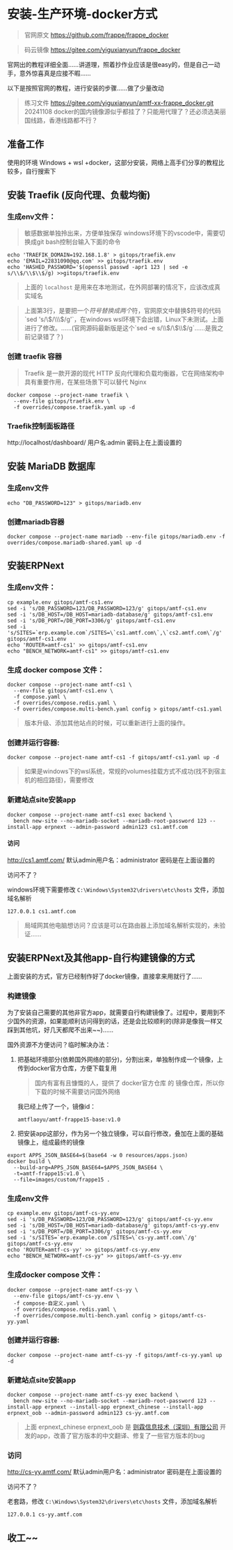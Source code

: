 # 安装-生产环境-docker方式
> 官网原文 https://github.com/frappe/frappe_docker 

> 码云镜像 https://gitee.com/yiguxianyun/frappe_docker

官网出的教程详细全面……讲道理，照着抄作业应该是很easy的，但是自己一动手，意外惊喜真是应接不暇……

以下是按照官网的教程，进行安装的步骤……做了少量改动
> 练习文件 https://gitee.com/yiguxianyun/amtf-xx-frappe_docker.git
> 20241108 docker的国内镜像源似乎都挂了？只能用代理了？还必须选美丽国线路，香港线路都不行？

## 准备工作
使用的环境 Windows + wsl +docker，这部分安装，网络上高手们分享的教程比较多，自行搜索下

## 安装 Traefik (反向代理、负载均衡)

### 生成env文件：
>敏感数据单独拎出来，方便单独保存
>windows环境下的vscode中，需要切换成git bash控制台输入下面的命令

```shell
echo 'TRAEFIK_DOMAIN=192.168.1.8' > gitops/traefik.env
echo 'EMAIL=22831090@qq.com' >> gitops/traefik.env
echo 'HASHED_PASSWORD='$(openssl passwd -apr1 123 | sed -e s/\\$/\\$\\$/g) >>gitops/traefik.env  

```
>上面的 `localhost` 是用来在本地测试，在外网部署的情况下，应该改成真实域名

> 上面第3行，是要把一个$符号替换成两个$符，官网原文中替换$符号的代码 `sed 's/\$/\\\$/g'`，在windows wsl环境下会出错，Linux下未测试。上面进行了修改。……(官网源码最新版是这个`sed -e s/\\$/\\$\\$/g`……是我之前记录错了？)

### 创建 traefik 容器
> Traefik 是一款开源的现代 HTTP 反向代理和负载均衡器，它在网络架构中具有重要作用，在某些场景下可以替代 Nginx
```shell
docker compose --project-name traefik \
  --env-file gitops/traefik.env \
  -f overrides/compose.traefik.yaml up -d
```

### Traefik控制面板路径
http://localhost/dashboard/  用户名:admin 密码上在上面设置的


## 安装 MariaDB 数据库
### 生成env文件
```shell
echo "DB_PASSWORD=123" > gitops/mariadb.env
```
### 创建mariadb容器
```shell
docker compose --project-name mariadb --env-file gitops/mariadb.env -f overrides/compose.mariadb-shared.yaml up -d
```

## 安装ERPNext
### 生成env文件：

```shell
cp example.env gitops/amtf-cs1.env
sed -i 's/DB_PASSWORD=123/DB_PASSWORD=123/g' gitops/amtf-cs1.env
sed -i 's/DB_HOST=/DB_HOST=mariadb-database/g' gitops/amtf-cs1.env
sed -i 's/DB_PORT=/DB_PORT=3306/g' gitops/amtf-cs1.env
sed -i 's/SITES=`erp.example.com`/SITES=\`cs1.amtf.com\`,\`cs2.amtf.com\`/g' gitops/amtf-cs1.env
echo 'ROUTER=amtf-cs1' >> gitops/amtf-cs1.env
echo "BENCH_NETWORK=amtf-cs1" >> gitops/amtf-cs1.env
```

### 生成 docker compose 文件：
```shell
docker compose --project-name amtf-cs1 \
  --env-file gitops/amtf-cs1.env \
  -f compose.yaml \
  -f overrides/compose.redis.yaml \
  -f overrides/compose.multi-bench.yaml config > gitops/amtf-cs1.yaml
```
>版本升级、添加其他站点的时候，可以重新进行上面的操作。

### 创建并运行容器:
```shell
docker compose --project-name amtf-cs1 -f gitops/amtf-cs1.yaml up -d
```
> 如果是windows下的wsl系统，常规的volumes挂载方式不成功(找不到宿主机的相应路径)，需要修改

### 新建站点site安装app
```shell
docker compose --project-name amtf-cs1 exec backend \
  bench new-site --no-mariadb-socket --mariadb-root-password 123 --install-app erpnext --admin-password admin123 cs1.amtf.com
```
#### 访问
http://cs1.amtf.com/  默认admin用户名：administrator 密码是在上面设置的

访问不了？

windows环境下需要修改 `C:\Windows\System32\drivers\etc\hosts` 文件，添加域名解析
```shell
127.0.0.1 cs1.amtf.com
```
>局域网其他电脑想访问？应该是可以在路由器上添加域名解析实现的，未验证……

## 安装ERPNext及其他app-自行构建镜像的方式
上面安装的方式，官方已经制作好了docker镜像，直接拿来用就行了……
### 构建镜像
为了安装自己需要的其他非官方app，就需要自行构建镜像了。过程中，要用到不少国外的资源，如果能顺利访问得到的话，还是会比较顺利的(除非是像我一样又踩到其他坑，好几天都爬不出来~~)……

国外资源不方便访问？临时解决办法：

1. 把基础环境部分(依赖国外网络的部分)，分割出来，单独制作成一个镜像，上传到docker官方仓库，方便下载复用
   >国内有富有且慷慨的人，提供了 docker官方仓库 的 镜像仓库，所以你下载的时候不需要访问国外网络

   我已经上传了一个，镜像id：
    ```shell
    amtflaoyu/amtf-frappe15-base:v1.0
    ```

2. 把安装app这部分，作为另一个独立镜像，可以自行修改，叠加在上面的基础镜像上，组成最终的镜像

  ```shell
  export APPS_JSON_BASE64=$(base64 -w 0 resources/apps.json)
  docker build \
    --build-arg=APPS_JSON_BASE64=$APPS_JSON_BASE64 \
    -t=amtf-frappe15:v1.0 \
    --file=images/custom/frappe15 .
  ```  

### 生成env文件
```shell
cp example.env gitops/amtf-cs-yy.env
sed -i 's/DB_PASSWORD=123/DB_PASSWORD=123/g' gitops/amtf-cs-yy.env
sed -i 's/DB_HOST=/DB_HOST=mariadb-database/g' gitops/amtf-cs-yy.env
sed -i 's/DB_PORT=/DB_PORT=3306/g' gitops/amtf-cs-yy.env
sed -i 's/SITES=`erp.example.com`/SITES=\`cs-yy.amtf.com\`/g' gitops/amtf-cs-yy.env
echo 'ROUTER=amtf-cs-yy' >> gitops/amtf-cs-yy.env
echo "BENCH_NETWORK=amtf-cs-yy" >> gitops/amtf-cs-yy.env
```
### 生成docker compose 文件：
```shell
docker compose --project-name amtf-cs-yy \
  --env-file gitops/amtf-cs-yy.env \
  -f compose-自定义.yaml \
  -f overrides/compose.redis.yaml \
  -f overrides/compose.multi-bench.yaml config > gitops/amtf-cs-yy.yaml
```

### 创建并运行容器:
```shell
docker compose --project-name amtf-cs-yy -f gitops/amtf-cs-yy.yaml up -d
```

### 新建站点site安装app
```shell
docker compose --project-name amtf-cs-yy exec backend \
  bench new-site --no-mariadb-socket --mariadb-root-password 123 --install-app erpnext --install-app erpnext_chinese --install-app erpnext_oob --admin-password admin123 cs-yy.amtf.com
```
>上面 erpnext_chinese erpnext_oob 是 [则霖信息技术（深圳）有限公司](https://gitee.com/yuzelin) 开发的app，改善了官方版本的中文翻译、修复了一些官方版本的bug

### 访问
http://cs-yy.amtf.com/  默认admin用户名：administrator 密码是在上面设置的

访问不了？

老套路，修改 `C:\Windows\System32\drivers\etc\hosts` 文件，添加域名解析
```shell
127.0.0.1 cs-yy.amtf.com
```

## 收工~~

